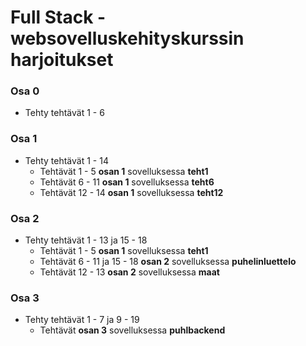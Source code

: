 # Full Stack -websovelluskehityskurssin harjoitukset

### Osa 0
- Tehty tehtävät 1 - 6

### Osa 1
- Tehty tehtävät 1 - 14
  * Tehtävät 1 - 5 **osan 1** sovelluksessa **teht1**
  * Tehtävät 6 - 11 **osan 1** sovelluksessa **teht6**
  * Tehtävät 12 - 14 **osan 1** sovelluksessa **teht12**

### Osa 2
- Tehty tehtävät 1 - 13 ja 15 - 18
  * Tehtävät 1 - 5 **osan 1** sovelluksessa **teht1**
  * Tehtävät 6 - 11 ja 15 - 18 **osan 2** sovelluksessa **puhelinluettelo**
  * Tehtävät 12 - 13 **osan 2** sovelluksessa **maat**

### Osa 3
- Tehty tehtävät 1 - 7 ja 9 - 19
  * Tehtävät **osan 3** sovelluksessa **puhlbackend**

